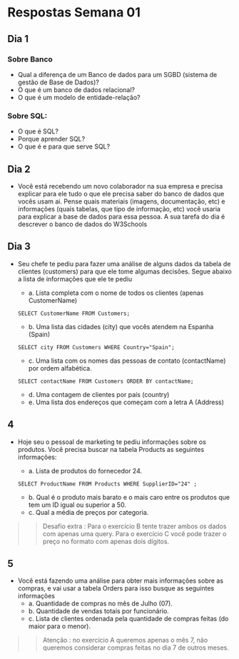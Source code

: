 # Respostas Semana 01

## Dia 1
 
### Sobre Banco
- Qual a diferença de um Banco de dados para um SGBD (sistema de gestão de Base de
Dados)?
- O que é um banco de dados relacional?
- O que é um modelo de entidade-relação?

### Sobre SQL:
- O que é SQL?
- Porque aprender SQL?
- O que é e para que serve SQL?

## Dia 2

- Você está recebendo um novo colaborador na sua empresa e precisa explicar para ele tudo o
que ele precisa saber do banco de dados que vocês usam ai. Pense quais materiais (imagens,
documentação, etc) e informações (quais tabelas, que tipo de informação, etc) você usaria para
explicar a base de dados para essa pessoa. A sua tarefa do dia é descrever o banco de dados
do W3Schools

## Dia 3

- Seu chefe te pediu para fazer uma análise de alguns dados da tabela de clientes (customers)
para que ele tome algumas decisões. Segue abaixo a lista de informações que ele te pediu
  - a. Lista completa com o nome de todos os clientes (apenas CustomerName)
  
  `SELECT CustomerName FROM Customers;`
  - b. Uma lista das cidades (city) que vocês atendem na Espanha (Spain)
  
  `SELECT city FROM Customers WHERE Country="Spain";`
  - c. Uma lista com os nomes das pessoas de contato (contactName) por ordem alfabética.
  
  `SELECT contactName FROM Customers ORDER BY contactName;`
  - d. Uma contagem de clientes por país (country)
  - e. Uma lista dos endereços que começam com a letra A (Address)
 
## 4

- Hoje seu o pessoal de marketing te pediu informações sobre os produtos. Você precisa buscar
na tabela Products as seguintes informações:
    - a. Lista de produtos do fornecedor 24.
    
    `SELECT ProductName FROM Products WHERE SupplierID="24" ;`
    - b. Qual é o produto mais barato e o mais caro entre os produtos que tem um ID igual ou
superior a 50.
    - c. Qual a média de preços por categoria.

>> Desafio extra : Para o exercício B tente trazer ambos os dados com apenas uma
query. Para o exercício C você pode trazer o preço no formato com apenas dois dígitos.


## 5

- Você está fazendo uma análise para obter mais informações sobre as compras, e vai usar a
tabela Orders para isso busque as seguintes informações
    - a. Quantidade de compras no mês de Julho (07).
    - b. Quantidade de vendas totais por funcionário.
    - c. Lista de clientes ordenada pela quantidade de compras feitas (do maior para o menor).

>> Atenção : no exercício A queremos apenas o mês 7, não queremos considerar
compras feitas no dia 7 de outros meses.
